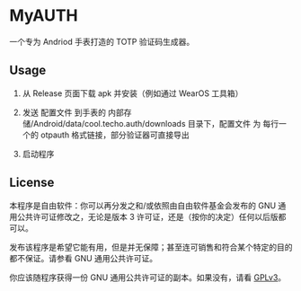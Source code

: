 # MyAUTH

一个专为 Andriod 手表打造的 TOTP 验证码生成器。

## Usage

1. 从 Release 页面下载 apk 并安装（例如通过 WearOS 工具箱）

2. 发送 配置文件 到手表的 内部存储/Android/data/cool.techo.auth/downloads 目录下，配置文件 为 每行一个的 otpauth 格式链接，部分验证器可直接导出

3. 启动程序

## License

本程序是自由软件：你可以再分发之和/或依照由自由软件基金会发布的 GNU 通用公共许可证修改之，无论是版本 3 许可证，还是（按你的决定）任何以后版都可以。

发布该程序是希望它能有用，但是并无保障；甚至连可销售和符合某个特定的目的都不保证。请参看 GNU 通用公共许可证。

你应该随程序获得一份 GNU 通用公共许可证的副本。如果没有，请看 [GPLv3](https://www.gnu.org/licenses/gpl-3.0.txt)。